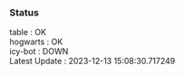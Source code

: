 ### Status


table : OK  
hogwarts : OK  
icy-bot : DOWN  
Latest Update : 2023-12-13 15:08:30.717249
